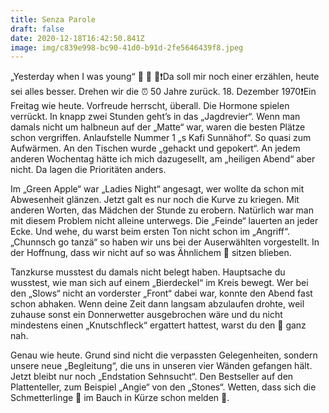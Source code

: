 ```yaml
---
title: Senza Parole
draft: false
date: 2020-12-18T16:42:50.841Z
image: img/c839e998-bc90-41d0-b91d-2fe5646439f8.jpeg
---
```

„Yesterday when I was young“ 🤭 🙈 🤫❗️Da soll mir noch einer erzählen, heute sei alles besser. Drehen wir die ⏰ 50 Jahre zurück. 18. Dezember 1970❗️Ein Freitag wie heute. Vorfreude herrscht, überall. Die Hormone spielen verrückt. In knapp zwei Stunden geht’s in das „Jagdrevier“. Wenn man damals nicht um halbneun auf der „Matte“ war, waren die besten Plätze  schon vergriffen. Anlaufstelle Nummer 1 „s Kafi Sunnähof“. So quasi zum Aufwärmen. An den Tischen wurde „gehackt und gepokert“. An jedem anderen Wochentag hätte ich mich dazugesellt, am „heiligen Abend“ aber nicht. Da lagen die Prioritäten anders. 

Im „Green Apple“ war „Ladies Night“ angesagt, wer wollte da schon mit Abwesenheit glänzen. Jetzt galt es nur noch die Kurve zu kriegen. Mit anderen Worten, das Mädchen der Stunde zu erobern. Natürlich war man mit diesem Problem nicht alleine unterwegs. Die „Feinde“ lauerten an jeder Ecke. Und wehe, du warst beim ersten Ton nicht schon im „Angriff“. „Chunnsch go tanzä“ so haben wir uns bei der Auserwählten vorgestellt. In der Hoffnung, dass wir nicht auf so was Ähnlichem 🧺 sitzen blieben.

Tanzkurse musstest du damals nicht belegt haben. Hauptsache du wusstest, wie man sich auf einem „Bierdeckel“ im Kreis bewegt. Wer bei den „Slows“ nicht an vorderster „Front“ dabei war, konnte den Abend fast schon abhaken. Wenn deine Zeit dann langsam abzulaufen drohte, weil zuhause sonst ein Donnerwetter ausgebrochen wäre und du nicht mindestens einen „Knutschfleck“ ergattert hattest, warst du den 🥲 ganz nah.

Genau wie heute. Grund sind nicht die verpassten Gelegenheiten, sondern unsere neue „Begleitung“, die uns in unseren vier Wänden gefangen hält. Jetzt bleibt nur noch „Endstation Sehnsucht“.  Den Bestseller auf den Plattenteller, zum Beispiel „Angie“ von den „Stones“. Wetten, dass sich die Schmetterlinge 🦋 im Bauch in Kürze schon melden 🙈.